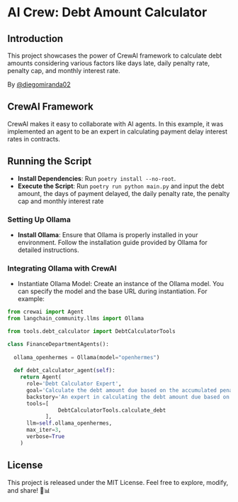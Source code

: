 # AI Crew: Debt Amount Calculator
## Introduction
This project showcases the power of CrewAI framework to calculate debt amounts considering various factors like days late, daily penalty rate, penalty cap, and monthly interest rate.

By [@diegomiranda02](https://linkedin.com/in/diego-miranda-de-paula/)

## CrewAI Framework

CrewAI makes it easy to collaborate with AI agents. In this example, it was implemented an agent to be an expert in calculating payment delay interest rates in contracts.

## Running the Script
- **Install Dependencies**: Run `poetry install --no-root`.
- **Execute the Script**: Run `poetry run python main.py` and input the debt amount, the days of payment delayed, the daily penalty rate, the penalty cap and monthly interest rate

### Setting Up Ollama
- **Install Ollama**: Ensure that Ollama is properly installed in your environment. Follow the installation guide provided by Ollama for detailed instructions.

### Integrating Ollama with CrewAI
- Instantiate Ollama Model: Create an instance of the Ollama model. You can specify the model and the base URL during instantiation. For example:

```python
from crewai import Agent
from langchain_community.llms import Ollama

from tools.debt_calculator import DebtCalculatorTools

class FinanceDepartmentAgents():
  
  ollama_openhermes = Ollama(model="openhermes")
 
  def debt_calculator_agent(self):
    return Agent(
      role='Debt Calculator Expert',
      goal='Calculate the debt amount due based on the accumulated penalty and the accumulated interest',
      backstory='An expert in calculating the debt amount due based on the accumulated penalty and the accumulated interest',
      tools=[
                DebtCalculatorTools.calculate_debt
            ],
      llm=self.ollama_openhermes,
      max_iter=3,
      verbose=True
    )
```

## License
This project is released under the MIT License. Feel free to explore, modify, and share! 🚀📊

